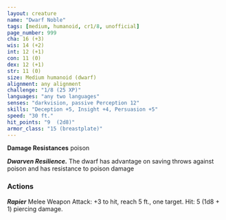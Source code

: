 ```yaml
---
layout: creature
name: "Dwarf Noble"
tags: [medium, humanoid, cr1/8, unofficial]
page_number: 999
cha: 16 (+3)
wis: 14 (+2)
int: 12 (+1)
con: 11 (0)
dex: 12 (+1)
str: 11 (0)
size: Medium humanoid (dwarf)
alignment: any alignment
challenge: "1/8 (25 XP)"
languages: "any two languages"
senses: "darkvision, passive Perception 12"
skills: "Deception +5, Insight +4, Persuasion +5"
speed: "30 ft."
hit_points: "9  (2d8)"
armor_class: "15 (breastplate)"
---
```


**Damage Resistances** poison

***Dwarven Resilience.*** The dwarf has advantage on saving throws against poison and has resistance to poison damage

### Actions

***Rapier*** Melee Weapon Attack: +3 to hit, reach 5 ft., one target. Hit: 5 (1d8 + 1) piercing damage.